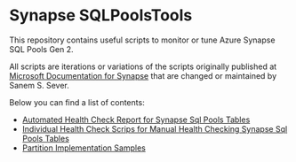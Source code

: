 # Synapse SQLPoolsTools

This repository contains useful scripts to monitor or tune Azure Synapse SQL Pools Gen 2.

All scripts are iterations or variations of the scripts originally published at [Microsoft Documentation for Synapse](https://docs.microsoft.com/en-us/azure/synapse-analytics/)  that are changed or maintained by Sanem S. Sever.

Below you can find a list of contents:

* [Automated Health Check Report for Synapse Sql Pools Tables](docs/SQLPoolAutoHealthCheck/ReadMe.md)
* [Individual Health Check Scrips for Manual Health Checking Synapse Sql Pools Tables](docs/SQLPoolIndvHealthCheck/ReadMe.md)
* [Partition Implementation Samples](docs/SQLPoolPartitioning/ReadMe.md)